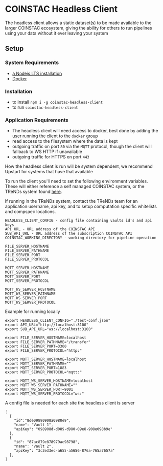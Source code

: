 # COINSTAC Headless Client

The headless client allows a static dataset(s) to be made available to the larger COINSTAC ecosystem, giving the ability for others to run pipelines using your data without it ever leaving your system

## Setup
### System Requirements
 * [a Nodejs LTS installation](https://nodejs.org/en/)
 * [Docker](https://docs.docker.com/engine/install/)

### Installation
 * to install `npm i -g coinstac-headless-client`
 * to run `coinstac-headless-client`

### Application Requirements
 * The headless client will need access to docker, best done by adding the user running the client to the `docker` group
 * read access to the filesystem where the data is kept
 * outgoing traffic on port `80` via the `MQTT` protocol, though the client will fallback to WS HTTP if unavailable
 * outgoing traffic for HTTPS on port `443`


How the headless client is run will be system dependent, we recommend Upstart for systems that have that
available

To run the client you'll need to set the following environment variables. These will either reference a self managed COINSTAC system, or the TReNDs system found [here](../coinstac-desktop-client/config/local-production.json).

If running in the TReNDs system, contact the TReNDs team for an application username, api key, and to setup computation specific whitelists and compspec locations.

```
HEADLESS_CLIENT_CONFIG - config file containing vaults id's and api keys
API_URL - URL address of the COINSTAC API
SUB_API_URL - URL address of the subscription COINSTAC API
COINSTAC_WORKING_DIRECTORY - working directory for pipeline operation

FILE_SERVER_HOSTNAME
FILE_SERVER_PATHNAME
FILE_SERVER_PORT
FILE_SERVER_PROTOCOL

MQTT_SERVER_HOSTNAME
MQTT_SERVER_PATHNAME
MQTT_SERVER_PORT
MQTT_SERVER_PROTOCOL

MQTT_WS_SERVER_HOSTNAME
MQTT_WS_SERVER_PATHNAME
MQTT_WS_SERVER_PORT
MQTT_WS_SERVER_PROTOCOL
```

Example for running locally
```
export HEADLESS_CLIENT_CONFIG="./test-conf.json"
export API_URL="http://localhost:3100"
export SUB_API_URL="ws://localhost:3100"

export FILE_SERVER_HOSTNAME=localhost
export FILE_SERVER_PATHNAME="/transfer"
export FILE_SERVER_PORT=3300
export FILE_SERVER_PROTOCOL="http:"

export MQTT_SERVER_HOSTNAME=localhost
export MQTT_SERVER_PATHNAME=""
export MQTT_SERVER_PORT=1883
export MQTT_SERVER_PROTOCOL="mqtt:"

export MQTT_WS_SERVER_HOSTNAME=localhost
export MQTT_WS_SERVER_PATHNAME=""
export MQTT_WS_SERVER_PORT=9001
export MQTT_WS_SERVER_PROTOCOL="ws:"
```
A config file is needed for each site the headless client is server
```
[
  {
    "id":"8de09890908a0980e9",
    "name": "Vault 1",
    "apiKey": "098908d-d089-d980-09e8-908e098b9e"
  },
  {
    "id": "87ac879e878979ae98798",
    "name": "Vault 2",
    "apiKey": "3c3e33ec-a655-a5656-876a-765a7657a"
  },
]
```
